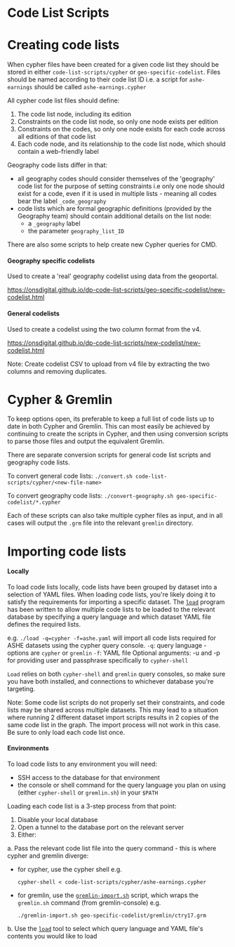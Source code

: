 Code List Scripts
================

# Creating code lists

When cypher files have been created for a given code list they should be stored in either `code-list-scripts/cypher` or `geo-specific-codelist`. Files should be named according to their code list ID i.e. a script for `ashe-earnings` should be called `ashe-earnings.cypher`

All cypher code list files should define:
1) The code list node, including its edition
2) Constraints on the code list node, so only one node exists per edition
3) Constraints on the codes, so only one node exists for each code across all editions of that code list
4) Each code node, and its relationship to the code list node, which should contain a web-friendly label

Geography code lists differ in that:
- all geography codes should consider themselves of the 'geography' code list for the purpose of setting constraints i.e only one node should exist for a code, even if it is used in multiple lists - meaning all codes bear the label `_code_geography`
- code lists which are formal geographic definitions (provided by the Geography team) should contain additional details on the list node:
  - a `_geography` label
  - the parameter `geography_list_ID`

There are also some scripts to help create new Cypher queries for CMD.

#### Geography specific codelists
  Used to create a 'real' geography codelist using data from the geoportal.

  https://onsdigital.github.io/dp-code-list-scripts/geo-specific-codelist/new-codelist.html

#### General codelists
  Used to create a codelist using the two column format from the v4.

  https://onsdigital.github.io/dp-code-list-scripts/new-codelist/new-codelist.html

  Note: Create codelist CSV to upload from v4 file by extracting the two columns and removing duplicates.


# Cypher & Gremlin

To keep options open, its preferable to keep a full list of code lists up to date in both Cypher and Gremlin. This can most easily be achieved by continuing to create the scripts in Cypher, and then using conversion scripts to parse those files and output the equivalent Gremlin.

There are separate conversion scripts for general code list scripts and geography code lists.

To convert general code lists:
`./convert.sh code-list-scripts/cypher/<new-file-name>`

To convert geography code lists:
`./convert-geography.sh geo-specific-codelist/*.cypher`

Each of these scripts can also take multiple cypher files as input, and in all cases will output the `.grm` file into the relevant `gremlin` directory.


# Importing code lists

#### Locally

To load code lists locally, code lists have been grouped by dataset into a selection of YAML files. When loading code lists, you're likely doing it to satisfy the requirements for importing a specific dataset. The [`load`](code-list-scripts/load.go) program has been written to allow multiple code lists to be loaded to the relevant database by specifying a query language and which dataset YAML file defines the required lists.

e.g. `./load -q=cypher -f=ashe.yaml` will import all code lists required for ASHE datasets using the cypher query console.
`-q`: query language - options are `cypher` or `gremlin`
`-f`: YAML file
Optional arguments: -u and -p for providing user and passphrase specifically to `cypher-shell`

`Load` relies on both `cypher-shell` and `gremlin` query consoles, so make sure you have both installed, and connections to whichever database you're targeting.

Note: Some code list scripts do not properly set their constraints, and code lists may be shared across multiple datasets. This may lead to a situation where running 2 different dataset import scripts results in 2 copies of the same code list in the graph. The import process will not work in this case. Be sure to only load each code list once.

#### Environments

To load code lists to any environment you will need:
- SSH access to the database for that environment
- the console or shell command for the query language you plan on using (either `cypher-shell` or `gremlin.sh`) in your `$PATH`

Loading each code list is a 3-step process from that point:
1. Disable your local database
2. Open a tunnel to the database port on the relevant server
3. Either:

  a. Pass the relevant code list file into the query command - this is where cypher and gremlin diverge:

  -  for cypher, use the cypher shell e.g.

     `cypher-shell < code-list-scripts/cypher/ashe-earnings.cypher`

  - for gremlin, use the [`gremlin-import.sh`](gremlin-import.sh) script, which wraps the `gremlin.sh` command (from gremlin-console) e.g.

    `./gremlin-import.sh geo-specific-codelist/gremlin/ctry17.grm`

  b. Use the [`load`](code-list-scripts/load.go) tool to select which query language and YAML file's contents you would like to load
